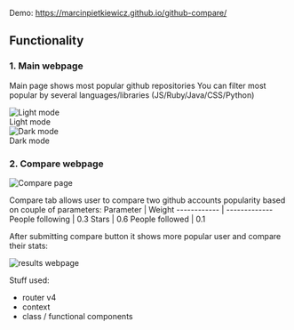 Demo: https://marcinpietkiewicz.github.io/github-compare/

## Functionality

### 1. Main webpage

Main page shows most popular github repositories
You can filter most popular by several languages/libraries (JS/Ruby/Java/CSS/Python)

![Light mode](https://i.postimg.cc/cJq8St0x/compare1.png)
<br/>Light mode<br/>
![Dark mode](https://i.postimg.cc/3JRGCHtT/compare4-night.png)
<br/>Dark mode

### 2. Compare webpage

![Compare page](https://i.postimg.cc/wTGmwbrs/compare2.png)

Compare tab allows user to compare two github accounts popularity based on couple of parameters:
Parameter | Weight
------------ | -------------
People following | 0.3
Stars | 0.6
People followed | 0.1

After submitting compare button it shows more popular user and compare their stats:

![results webpage](https://i.postimg.cc/sgGZq4FH/compare3.png)

Stuff used:
- router v4
- context
- class / functional components
